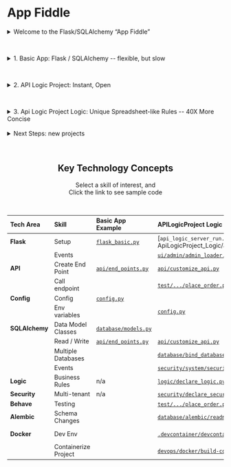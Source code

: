 # App Fiddle

<details markdown>

&nbsp;

<summary>Welcome to the Flask/SQLAlchemy “App Fiddle”</summary>

You've perhaps used JS Fiddle to explore JavaScript and HTML.  With the power of Codespaces, we can now provide a "fiddle" for a *complete application.*

Use this ***Application Fiddle*** to learn Flask/SQLAlchemy in Codespaces.  You have 3 running apps - execute them, explore the code, alter them (e.g., create endpoints, issue queries), use the debugger, etc.

The Key Technology Concepts (at end) is an inventory of essential skills for creating Flask/SQLAlchemy systems.  Each are illustrated here.

These projects all use the [Northwind Sample Database](https://apilogicserver.github.io/Docs/Sample-Database/).  Other databases are also provided in Next Steps.

Start with the first application - a Basic Flask/SQLAlchemy App.

Then, discover **API Logic Server** - an Open Source CLI to create executable projects, **instantly,** with a single command.  Its open source, and **open** technology: customize projects in your IDE, including unique spreadsheet like rules for logic and security - 40X more concise than manual code.

</details>

&nbsp;

<details markdown>

&nbsp;

<summary>1. Basic App: Flask / SQLAlchemy -- flexible, but slow</summary>

This illustrates a typical framework-based approach for creating projects - a minimal project for seeing core Flask and SQLAlchemy services in action.

Execute using the Run and Debug (*1. Basic App: Flask / SQLAlchemy*), and test with `cURL`.  The relevant code is `api/end_points.py`.

<details markdown>

<summary> Show me how </summary>

&nbsp;

To run the basic app:

1. Click **Run and Debug** (you should see *1. Basic App: Flask / SQLAlchemy*), and the green button to start the server

2. Copy the `cURL` text, and paste it into the `bash`/`zsh` window

3. When you have reviewed the result, stop the server

<figure><img src="https://github.com/ApiLogicServer/Docs/blob/main/docs/images/tutorial/1-basic-app.png?raw=true"></figure>

</details>

Frameworks are flexible, and leverage your existing dev environment (IDE, git, etc).  But the manual effort is time-consuming, and complex.  This minimal project **does not provide:**

* an API endpoint for each table

* a User Interface

* any security, or business logic (multi-table derivations and constraints).


</details>

&nbsp;

</details>


<details markdown>

<summary>2. API Logic Project: Instant, Open</summary>

&nbsp;

Instead of frameworks, we might employ a Low Code approach.  Low Code tools provide excellent custom user interfaces.  However, these often require extensive screen painting, and typically require a proprietary IDE.

The *API Logic Project* app provides an alternative, creating an entire project by reading your schema.  This approach is:

* **Instant:** faster than Low Code screen painting, with instant APIs and Admin User Interfaces:

  * **API:** an endpoint for each table, with filtering, sorting, pagination and related data access.  Swagger is automatic.

  * **Admin UI:** multi-page / multi-table apps, with page navigations, automatic joins and declarative hide/show.  It executes a yaml file, so basic customizations do not require HTML or JavaScript background.

      * Custom UIs can be built using your tool of choice (React, Angular, etc), using the API

* **Open:** a fully open approach:

  * **Open Source:** install with pip or docker

  * **Open Technology:** using standard IDEs such as VSCode or PyCharm.  All of the key technology concepts you mastered above (Flask, SQLAlchemy) still fully apply.

This application was created using the API Logic Server CLI (Command Language Interface), with 1 command:

```bash
ApiLogicServer create --project_name=ApiLogicProject --db_url=nw-  # use Northwind, no customizations
```

To execute (see *Show me how*, below, for details): **restart the server** with **Run and Debug >> *2.API...***, and then start the Browser at localhost:5656 **(url in the console log)**

&nbsp;

<details markdown>

<summary> Show me how </summary>

&nbsp;

To run the ApiLogicProject app, **stop the running server** (see figure above), and

1. Restart the Server:

    1. Click **Run and Debug**
    2. Use the dropdown to select **2. API Logic Server: Instant, Open**, and
    3. Click the green button to start the server
<br><br>

2. Start the Browser at localhost:5656, using the **url shown in the console log**

Don't spend too much time exploring the app, we'll see a much better version in just a moment...

<figure><img src="https://github.com/ApiLogicServer/Docs/blob/main/docs/images/tutorial/2-apilogicproject.png?raw=true"></figure>

</details>

&nbsp;

> Key Takeway: you will achieve this level of schema-driven automation for your own databases on initial creation. 

&nbsp;

An instant Admin App and API are a great start, but there are some serious short-comings:

* **No security -** no login authentication

* **No logic -** multi-table derivations and constraints for save logic

    * For example, open **Customers**, **double-click first Order**, and **delete the first Order**.  Re-click Customer from the left nav menu - it should have reduced the customer's balance from 2102, but it's unchanged.   That's because there is *no logic...*

Let's see how these are addressed, in the next section.

</details>

&nbsp;

<details markdown>


<summary>3. Api Logic Project Logic: Unique Spreadsheet-like Rules -- 40X More Concise</summary>

&nbsp;

A running API and UI are a great start, but completing the project still requires logic and security.  This can be as much as half the effort, so we really haven't achieved "Low Code" until these are addressed.

A unique feature of API Logic Server is provision for:

* **Business Logic Automation:** using unique spreadsheet-like rules for multi-table derivations and constraints, extensible with Python

* These are **declared in *your IDE,*** with full support for code completion, logging, and debugging

This application is a clone of the prior example, customized in VSCode:

* **API:** additional endpoints are defined in ```ApiLogicProject_Logic/api/customize_api.py```

* **Logic:** the project now implements logic and security

* **User Interface:** the app now has help text that walks you through the key features

You can run the app.  

1. **Stop the server** using the red "stop" button).
2. **Restart the server** with the same procedure as Step 2, above, but choose Run Configuration ***3. API Logic Project: Logic***.  

Observe the customizations:

1. Click Category - you need to **login** now (user u1, password p).  That's because authentication has been activated.

2. Categories has fewer rows per **multi-tenant Grant logic** in ```ApiLogicProject_Logic/security/declare_security.py```

3. The app now shows **help text** to introduce its features per updates in ```ApiLogicProject/ui/admin/admin.yaml```

4. Our Delete Order test adjusts the customer balance, since we how have **business logic** in ```ApiLogicProject_Logic/logic/declare_logic.py```

You can use VSCode to *diff* these from their originals in the *ApiLogicProject*.

&nbsp;

> **Key Take-aways** <br>1. **Instant** project creation<br>2. Spreadsheet-like **Rules**<br>3. Fully Customizable in **your IDE**.


</details>
&nbsp;

<details markdown>

&nbsp;

<summary>Next Steps: new projects</summary>

Use the [```Detailed Tutorial```](3.%20ApiLogicProject_Logic/Tutorial.md) to further explore this app.


As shown above, it's easy to create projects with a single command.  To help you explore, ApiLogicServer provides several prepackaged sqlite databases.  For example, create a project for this 1 table database:

```bash
cd /workspaces/app_fiddle
ApiLogicServer create --project_name=todo --db_url=todo
```
Then, **restart** the server as above, using the Run Configuration for `Execute ToDo`.

You can also try these other examples (be sure to `cd /workspaces/app_fiddle`; use the name below for both the _project_name_ and the _db_url_):

* **chinook** - albums and artists
* **classicmodels** - customers and orders

Launch configurations have been pre-created, then re-execute the Admin app as above.

> Next, try it on your own databases: if you have a database, you can have an API and an Admin app in minutes.

</details>

&nbsp;

<p align="center">
  <h2 align="center">Key Technology Concepts</h2>
</p>
<p align="center">
  Select a skill of interest, and<br>Click the link to see sample code
</p>
&nbsp;


| Tech Area | Skill | Basic App Example | APILogicProject Logic Example | Notes   |
|:---- |:------|:-----------|:--------|:--------|
| __Flask__ | Setup | [```flask_basic.py```](1.%20Basic_App/flask_basic.py) |  [```api_logic_server_run.py```](3. ApiLogicProject_Logic/api_logic_server_run.py) |  |
|  | Events | |  [```ui/admin/admin_loader.py```](3.%20ApiLogicProject_Logic/ui/admin/admin_loader.py) |  |
| __API__ | Create End Point | [```api/end_points.py```](Basic_App/api/end_points.py) | [```api/customize_api.py```](3.%20ApiLogicProject_Logic/api/customize_api.py) |  see `def order():` |
|  | Call endpoint |  | [```test/.../place_order.py```](3.%20ApiLogicProject_Logic/test/api_logic_server_behave/features/steps/place_order.py) | |
| __Config__ | Config | [```config.py```](3.%20ApiLogicProject_Logic/config.py) | | |
|  | Env variables |  | [```config.py```](3.%20ApiLogicProject_Logic/config.py) | os.getenv(...)  |
| __SQLAlchemy__ | Data Model Classes | [```database/models.py```](3.%20ApiLogicProject_Logic/database/models.py) |  |  |
|  | Read / Write | [```api/end_points.py```](3.%20Basic_App/api/end_points.py) | [```api/customize_api.py```](3.%20ApiLogicProject_Logic/api/customize_api.py) | see `def order():`  |
|  | Multiple Databases |  | [```database/bind_databases.py```](3.%20ApiLogicProject_Logic/database/bind_databases.py) |   |
|  | Events |  | [```security/system/security_manager.py```](3.%20ApiLogicProject_Logic/security/system/security_manager.py) |  |
| __Logic__ | Business Rules | n/a | [```logic/declare_logic.py```](3.%20ApiLogicProject_Logic/logic/declare_logic.py) | ***Unique*** to API Logic Server  |
| __Security__ | Multi-tenant | n/a | [```security/declare_security.py```](3.%20ApiLogicProject_Logic/security/declare_security.py) |   |
| __Behave__ | Testing |  | [```test/.../place_order.py```](3.%20ApiLogicProject_Logic/test/api_logic_server_behave/features/steps/place_order.py) |  |
| __Alembic__ | Schema Changes |  | [```database/alembic/readme.md```](3.%20ApiLogicProject_Logic/database/alembic/readme.md) |   |
| __Docker__ | Dev Env | | [```.devcontainer/devcontainer.json```](.devcontainer/devcontainer.json) | See also "For_VS_Code.dockerFile" |
|  | Containerize Project |  | [```devops/docker/build-container.dockerfile```](3.%20ApiLogicProject_Logic/devops/docker/build-container.dockerfile) |  |